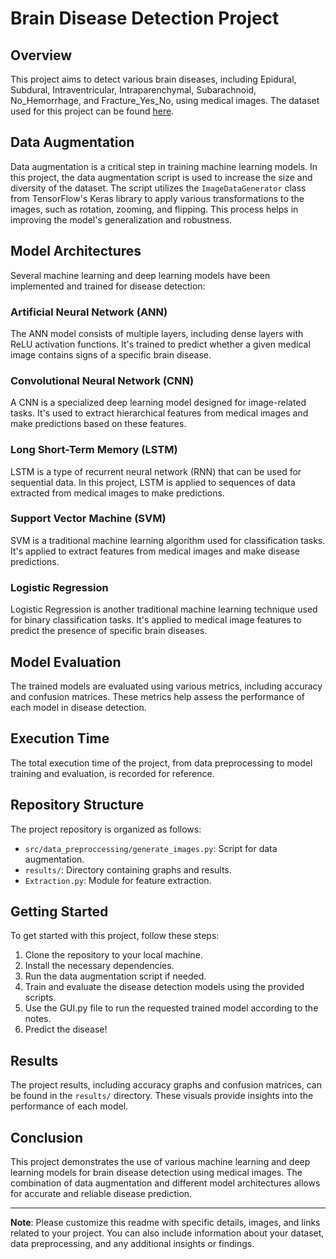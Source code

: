 # Brain Disease Detection Project

## Overview

This project aims to detect various brain diseases, including Epidural, Subdural, Intraventricular, Intraparenchymal, Subarachnoid, No_Hemorrhage, and Fracture_Yes_No, using medical images. The dataset used for this project can be found [here](https://gle.com/datasets/vbookshelf/computed-tomography-ct-images).

## Data Augmentation

Data augmentation is a critical step in training machine learning models. In this project, the data augmentation script is used to increase the size and diversity of the dataset. The script utilizes the `ImageDataGenerator` class from TensorFlow's Keras library to apply various transformations to the images, such as rotation, zooming, and flipping. This process helps in improving the model's generalization and robustness.

## Model Architectures

Several machine learning and deep learning models have been implemented and trained for disease detection:

### Artificial Neural Network (ANN)

The ANN model consists of multiple layers, including dense layers with ReLU activation functions. It's trained to predict whether a given medical image contains signs of a specific brain disease.

### Convolutional Neural Network (CNN)

A CNN is a specialized deep learning model designed for image-related tasks. It's used to extract hierarchical features from medical images and make predictions based on these features.

### Long Short-Term Memory (LSTM)

LSTM is a type of recurrent neural network (RNN) that can be used for sequential data. In this project, LSTM is applied to sequences of data extracted from medical images to make predictions.

### Support Vector Machine (SVM)

SVM is a traditional machine learning algorithm used for classification tasks. It's applied to extract features from medical images and make disease predictions.

### Logistic Regression

Logistic Regression is another traditional machine learning technique used for binary classification tasks. It's applied to medical image features to predict the presence of specific brain diseases.

## Model Evaluation

The trained models are evaluated using various metrics, including accuracy and confusion matrices. These metrics help assess the performance of each model in disease detection.

## Execution Time

The total execution time of the project, from data preprocessing to model training and evaluation, is recorded for reference.

## Repository Structure

The project repository is organized as follows:

- `src/data_preproccessing/generate_images.py`: Script for data augmentation.
- `results/`: Directory containing graphs and results.
- `Extraction.py`: Module for feature extraction.

## Getting Started

To get started with this project, follow these steps:

1. Clone the repository to your local machine.
2. Install the necessary dependencies.
3. Run the data augmentation script if needed.
4. Train and evaluate the disease detection models using the provided scripts.
5. Use the GUI.py file to run the requested trained model according to the notes.
6. Predict the disease!

## Results

The project results, including accuracy graphs and confusion matrices, can be found in the `results/` directory. These visuals provide insights into the performance of each model.

## Conclusion

This project demonstrates the use of various machine learning and deep learning models for brain disease detection using medical images. The combination of data augmentation and different model architectures allows for accurate and reliable disease prediction.

---

**Note**: Please customize this readme with specific details, images, and links related to your project. You can also include information about your dataset, data preprocessing, and any additional insights or findings.
